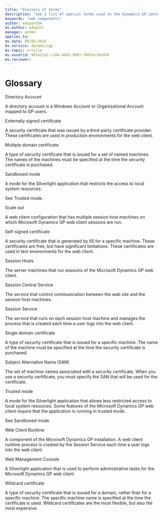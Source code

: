 ```yaml
---
title: "Glossary of terms"
description: "See a list of special terms used in the Dynamics GP content for web deployment."
keywords: "web components"
author: edupont04
ms.author: edupont
manager: annbe
applies_to: 
ms.date: 09/05/2018
ms.service: dynamicsgp
ms.topic: article
ms.assetid: 965a21e2-c104-4bd2-9982-f66fec30a934
ms.reviewer: 
---
```

# Glossary

Directory Account

A directory account is a Windows Account or Organizational Account mapped to GP users.

Externally signed certificate

A security certificate that was issued by a third-party certificate provider. These certificates are used in production environments for the web client.

Multiple domain certificate

A type of security certificate that is issued for a set of named machines. The names of the machines must be specified at the time the security certificate is purchased.

Sandboxed mode

A mode for the Silverlight application that restricts the access to local system resources.

See Trusted mode.

Scale out

A web client configuration that has multiple session host machines on which Microsoft Dynamics GP web client sessions are run.

Self-signed certificate

A security certificate that is generated by IIS for a specific machine. These certificates are free, but have significant limitations. These certificates are used in test environments for the web client.

Session Hosts

The server machines that run sessions of the Microsoft Dynamics GP web client.

Session Central Service

The service that control communication between the web site and the session host machines.

Session Service

The service that runs on each session host machine and manages the process that is created each time a user logs into the web client.

Single domain certificate

A type of security certificate that is issued for a specific machine. The name of the machine must be specified at the time the security certificate is purchased.

Subject Alternative Name (SAN)

The set of machine names associated with a security certificate. When you use a security certificate, you must specify the SAN that will be used for the certificate.

Trusted mode

A mode for the Silverlight application that allows less restricted access to local system resources. Some features of the Microsoft Dynamics GP web client require that the application is running in trusted mode.

See Sandboxed mode.

Web Client Runtime

A component of the Microsoft Dynamics GP installation. A web client runtime process is created by the Session Service each time a user logs into the web client.

Web Management Console

A Silverlight application that is used to perform administrative tasks for the Microsoft Dynamics GP web client.

Wildcard certificate

A type of security certificate that is issued for a domain, rather than for a specific machine. The specific machine name is specified at the time the certificate is used. Wildcard certificates are the most flexible, but also the most expensive.

